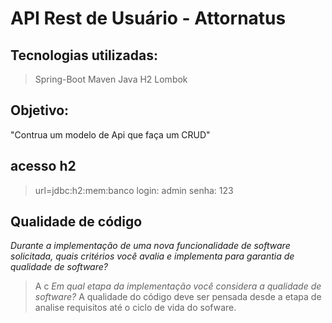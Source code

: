 # API Rest de Usuário - Attornatus

## Tecnologias utilizadas:
>Spring-Boot
>Maven
>Java
>H2
>Lombok

## Objetivo: 
"Contrua um modelo de Api que faça um CRUD"

## acesso h2
>url=jdbc:h2:mem:banco
>login: admin
>senha: 123

## Qualidade de código
*Durante a implementação de uma nova funcionalidade de software solicitada, quais critérios você avalia e implementa para garantia de qualidade de software?*
> A c
*Em qual etapa da implementação você considera a qualidade de software?*
> A qualidade do código deve ser pensada desde a etapa de analise requisitos até o ciclo de vida do sofware.

